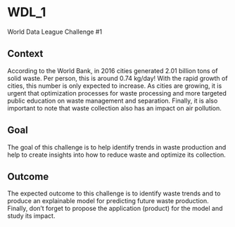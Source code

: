 # WDL_1
World Data League Challenge #1

## Context
According to the World Bank, in 2016 cities generated 2.01 billion tons of solid waste. Per
person, this is around 0.74 kg/day! With the rapid growth of cities, this number is only
expected to increase. As cities are growing, it is urgent that optimization processes for
waste processing and more targeted public education on waste management and
separation. Finally, it is also important to note that waste collection also has an impact on
air pollution.
## Goal
The goal of this challenge is to help identify trends in waste production and help to create
insights into how to reduce waste and optimize its collection.

## Outcome
The expected outcome to this challenge is to identify waste trends and to produce an
explainable model for predicting future waste production.
Finally, don’t forget to propose the application (product) for the model and study its
impact.

